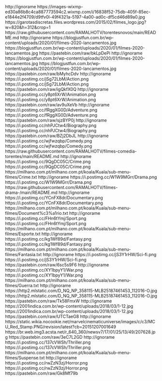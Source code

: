 <?xml version="1.0" encoding="UTF-8" standalone="yes"?>

<item>
<title>Aleatorios</title>
<link>http://ignorame</link>
<thumbnail>https://images-wixmp-ed30a86b8c4ca887773594c2.wixmp.com/i/16838f52-75db-405f-85ec-e1844e2f4709/d9tfv0l-49f4321a-5197-4a00-ad0c-df5cd46d89a0.jpg</thumbnail>
<fanart>https://garotasdiscretas.files.wordpress.com/2015/02/filmes_logo.jpg?w=820&h=312&crop=1</fanart>
<externallink>https://raw.githubusercontent.com/RAMALHOTV/torentesnovos/main/README.md</externallink>
</item>
<item>
<title>Lançamentos</title>
<link>http://ignorame</link>
<thumbnail>https://blogjustfun.com.br/wp-content/uploads/2020/01/filmes-2020-lancamentos.jpg</thumbnail>
<fanart>https://blogjustfun.com.br/wp-content/uploads/2020/01/filmes-2020-lancamentos.jpg</fanart>
<externallink>https://pastebin.com/raw/bkLpDePi</externallink>
</item>
 <item>
<title>Lançamentos 2020</title>
<link>http://ignorame</link>
<thumbnail>https://blogjustfun.com.br/wp-content/uploads/2020/01/filmes-2020-lancamentos.jpg</thumbnail>
<fanart>https://blogjustfun.com.br/wp-content/uploads/2020/01/filmes-2020-lancamentos.jpg</fanart>
<externallink>https://pastebin.com/raw/bMyhcDdv</externallink>
</item>
<item>
<title>Ação</title>
<link>http://ignorame</link>
<thumbnail>https://i.postimg.cc/jSg72LbM/Action.png</thumbnail>
<fanart>https://i.postimg.cc/jSg72LbM/Action.png</fanart>
<externallink>https://pastebin.com/raw/igQkfX0Q</externallink>
</item>
 
<item>
<title>Animação</title>
<link>http://ignorame</link>
<thumbnail>https://i.postimg.cc/y8pt6XrW/Animation.png</thumbnail>
<fanart>https://i.postimg.cc/y8pt6XrW/Animation.png</fanart>
<externallink>https://pastebin.com/raw/av9uXeVb</externallink>
</item>
 
<item>
<title>Aventura</title>
<link>http://ignorame</link>
<thumbnail>https://i.postimg.cc/fRggXG0D/Adventure.png</thumbnail>
<fanart>https://i.postimg.cc/fRggXG0D/Adventure.png</fanart>
<externallink>https://pastebin.com/raw/sjzBYP0j</externallink>
</item>

<item>
<title>Biografia</title>
<link>http://ignorame</link>
<thumbnail>https://i.postimg.cc/nhPJCtw4/Biography.png</thumbnail>
<fanart>https://i.postimg.cc/nhPJCtw4/Biography.png</fanart>
<externallink>https://pastebin.com/raw/BZj2DbJL</externallink>
</item>
 
<item>
<title>Comédia</title>
<link>http://ignorame</link>
<thumbnail>https://i.postimg.cc/wjfwzqbp/Comedy.png</thumbnail>
<fanart>https://i.postimg.cc/wjfwzqbp/Comedy.png</fanart>        
<externallink>https://raw.githubusercontent.com/RAMALHOTV/filmes-comedia-torentes/main/README.md</externallink>
</item>
 

<item>
<title>Crime</title>
<link>http://ignorame</link>
<thumbnail>https://i.postimg.cc/9QgDC05C/Crime.png</thumbnail>
<fanart>https://i.postimg.cc/9QgDC05C/Crime.png</fanart>
<externallink>https://milhano.com.pt/milhano.com.pt/koala/Kuala/sub-menu-filmes/Crime.txt</externallink>
</item>
 
<item>
<title>Drama</title>
<link>http://ignorame</link>
<thumbnail>https://i.postimg.cc/W1W9MGrr/Drama.png</thumbnail>
<fanart>https://i.postimg.cc/W1W9MGrr/Drama.png</fanart>
<externallink>https://raw.githubusercontent.com/RAMALHOTV/filmes-drama-/main/README.md</externallink>
</item>
 
<item>
<title>Documentário</title>
<link>http://ignorame</link>
<thumbnail>https://i.postimg.cc/YCnFX8dr/Documentary.png</thumbnail>
<fanart>https://i.postimg.cc/YCnFX8dr/Documentary.png</fanart>
<externallink>https://milhano.com.pt/milhano.com.pt/koala/Kuala/sub-menu-filmes/Document%c3%a1rio.txt</externallink>
</item>
 
<item>
<title>Esporte</title>
<link>http://ignorame</link>
<thumbnail>https://i.postimg.cc/FHn6tYmj/Sport.png</thumbnail>
<fanart>https://i.postimg.cc/FHn6tYmj/Sport.png</fanart>
<externallink>https://milhano.com.pt/milhano.com.pt/koala/Kuala/sub-menu-filmes/Esporte.txt</externallink>
</item>
 
<item>
<title>Fantasia</title>
<link>http://ignorame</link>
<thumbnail>https://i.postimg.cc/kg1Wf89d/Fantasy.png</thumbnail>
<fanart>https://i.postimg.cc/kg1Wf89d/Fantasy.png</fanart>
<externallink>https://milhano.com.pt/milhano.com.pt/koala/Kuala/sub-menu-filmes/Fantasia.txt</externallink>
</item>

<item>
<title>Ficção Científica</title>
<link>http://ignorame</link>
<thumbnail>https://i.postimg.cc/jS3Y1rHW/Sci-fi.png</thumbnail>
<fanart>https://i.postimg.cc/jS3Y1rHW/Sci-fi.png</fanart>
<externallink>https://pastebin.com/raw/6sc5s9F6</externallink>
</item>
 
<item>
<title>Guerra</title>
<link>http://ignorame</link>
<thumbnail>https://i.postimg.cc/XY1bpyY1/War.png</thumbnail>
<fanart>https://i.postimg.cc/XY1bpyY1/War.png</fanart>
<externallink>https://milhano.com.pt/milhano.com.pt/koala/Kuala/sub-menu-filmes/Guerra.txt</externallink>
</item>
 
<item>
<title>CINE COLLECTION</title>
<link>http://ignorame</link>
<thumbnail>https://http2.mlstatic.com/D_NQ_NP_358115-MLB25187461453_112016-O.jpg</thumbnail>
<fanart>https://http2.mlstatic.com/D_NQ_NP_358115-MLB25187461453_112016-O.jpg</fanart>
<externallink>https://pastebin.com/raw/Tk58FmxW</externallink>
</item>
 
<item>
<title>CINE FAROESTE</title>
<link>http://ignorame</link>
<thumbnail>https://2001indica.com.br/wp-content/uploads/2018/03/1-12.jpg</thumbnail>
<fanart>https://2001indica.com.br/wp-content/uploads/2018/03/1-12.jpg</fanart>
<externallink>https://pastebin.com/raw/UTCTaeG8</externallink>
</item>
 
<item>
<title>Cine MARVEL'S</title>
<link>http://ignorame</link>
<thumbnail>https://static.wikia.nocookie.net/marvelcinematicuniverse/images/c/c3/MCU_Red_Stamp.PNG/revision/latest?cb=20151207001649</thumbnail>
<fanart>https://br.web.img3.acsta.net/r_640_360/newsv7/17/01/25/13/49/207628.jpg</fanart>
<externallink>https://pastebin.com/raw/3eC7L2GD</externallink>
</item>
           
<item>
<title>Suspense</title>
<link>http://ignorame</link>
<thumbnail>https://i.postimg.cc/137cVWSh/Thriller.png</thumbnail>
<fanart>https://i.postimg.cc/137cVWSh/Thriller.png</fanart>
<externallink>https://milhano.com.pt/milhano.com.pt/koala/Kuala/sub-menu-filmes/Suspense.txt</externallink>
</item>
 
<item>
<title>Terror</title>
<link>http://ignorame</link>
<thumbnail>https://i.postimg.cc/rwZzN3zj/Horror.png</thumbnail>
<fanart>https://i.postimg.cc/rwZzN3zj/Horror.png</fanart>
<externallink>https://pastebin.com/raw/Gk8Mf79b</externallink>
</item>
